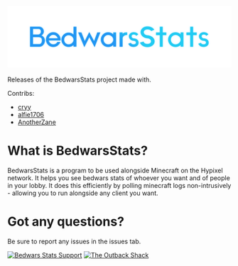 # <img src="media/bws.png" alt="BedwarsStats" align="center" />
Releases of the BedwarsStats project made with.

Contribs:
 - [cryy](https://github.com/cryy/)
 - [alfie1706](https://github.com/alfie1706/)
 - [AnotherZane](https://github.com/AnotherZane/)

# What is BedwarsStats?
BedwarsStats is a program to be used alongside Minecraft on the Hypixel network. It helps you see bedwars stats of whoever you want and of people in your lobby. It does this efficiently by polling minecraft logs non-intrusively - allowing you to run alongside any client you want.

# Got any questions?
Be sure to report any issues in the issues tab.

[![Bedwars Stats Support](https://discordapp.com/api/guilds/719879915599560784/embed.png?style=banner3)](https://discord.gg/kjeXyuc)
[![The Outback Shack](https://discordapp.com/api/guilds/364790259608846337/embed.png?style=banner3)](https://discord.gg/2gwFKq6)
